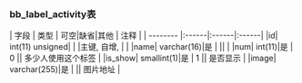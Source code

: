 ### bb_label_activity表
  
| 字段        | 类型 | 可空|缺省|其他  | 注释 |
| -------- |:------|:------|:------|
|id| int(11) unsigned| |   |主键, 自增, |  |
|name| varchar(16)|是 |   ||  |
|num| int(11)|是 |  0 || 多少人使用这个标签 |
|is_show| smallint(1)|是 |  1 || 是否显示 |
|image| varchar(255)|是 |   || 图片地址 |
